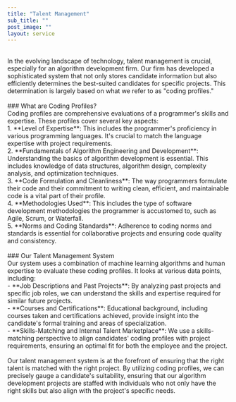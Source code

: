 ```yaml
---
title: "Talent Management"
sub_title: ""
post_image: ""
layout: service
---
```


<br/>
In the evolving landscape of technology, talent management is crucial, especially for an algorithm development firm. Our firm has developed a sophisticated system that not only stores candidate information but also efficiently determines the best-suited candidates for specific projects. This determination is largely based on what we refer to as "coding profiles."
<br/>
<br/>
### What are Coding Profiles?
<br/>
Coding profiles are comprehensive evaluations of a programmer's skills and expertise. These profiles cover several key aspects:
<br/>
1. **Level of Expertise**: This includes the programmer's proficiency in various programming languages. It's crucial to match the language expertise with project requirements.
<br/>
2. **Fundamentals of Algorithm Engineering and Development**: Understanding the basics of algorithm development is essential. This includes knowledge of data structures, algorithm design, complexity analysis, and optimization techniques.
<br/>
3. **Code Formulation and Cleanliness**: The way programmers formulate their code and their commitment to writing clean, efficient, and maintainable code is a vital part of their profile.
<br/>
4. **Methodologies Used**: This includes the type of software development methodologies the programmer is accustomed to, such as Agile, Scrum, or Waterfall.
<br/>
5. **Norms and Coding Standards**: Adherence to coding norms and standards is essential for collaborative projects and ensuring code quality and consistency.
<br/>
<br/>
### Our Talent Management System
<br/>
Our system uses a combination of machine learning algorithms and human expertise to evaluate these coding profiles. It looks at various data points, including:
<br/>
- **Job Descriptions and Past Projects**: By analyzing past projects and specific job roles, we can understand the skills and expertise required for similar future projects.
<br/>
- **Courses and Certifications**: Educational background, including courses taken and certifications achieved, provide insight into the candidate's formal training and areas of specialization.
<br/>
- **Skills-Matching and Internal Talent Marketplace**: We use a skills-matching perspective to align candidates' coding profiles with project requirements, ensuring an optimal fit for both the employee and the project.
<br/>

<br/>
Our talent management system is at the forefront of ensuring that the right talent is matched with the right project. By utilizing coding profiles, we can precisely gauge a candidate's suitability, ensuring that our algorithm development projects are staffed with individuals who not only have the right skills but also align with the project's specific needs.
